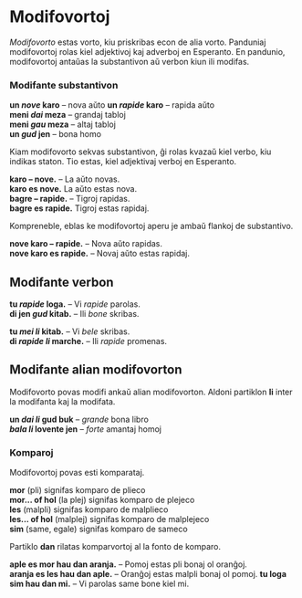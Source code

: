 # Modifovortoj

_Modifovorto_ estas vorto, kiu priskribas econ de alia vorto.
Panduniaj modifovortoj rolas kiel adjektivoj kaj adverboj en Esperanto.
En pandunio, modifovortoj antaŭas la substantivon aŭ verbon kiun ili modifas.

### Modifante substantivon

**un _nove_ karo**
– nova aŭto 
**un _rapide_ karo**
– rapida aŭto  
**meni _dai_ meza**
– grandaj tabloj  
**meni _gau_ meza**
– altaj tabloj  
**un _gud_ jen**
– bona homo

Kiam modifovorto sekvas substantivon, ĝi rolas kvazaŭ kiel verbo, kiu indikas staton.
Tio estas, kiel adjektivaj verboj en Esperanto.

**karo – nove.**
– La aŭto novas.  
**karo es nove.**
La aŭto estas nova.  
**bagre – rapide.**
– Tigroj rapidas.  
**bagre es rapide.**
Tigroj estas rapidaj.

Kompreneble, eblas ke modifovortoj aperu je ambaŭ flankoj de substantivo.

**nove karo – rapide.**
– Nova aŭto rapidas.  
**nove karo es rapide.**
– Novaj aŭto estas rapidaj.

## Modifante verbon

**tu _rapide_ loga.**
– Vi _rapide_ parolas.  
**di jen _gud_ kitab.**
– Ili _bone_ skribas.

**tu _mei li_ kitab.**
– Vi _bele_ skribas.  
**di _rapide li_ marche.**
– Ili _rapide_ promenas.


## Modifante alian modifovorton

Modifovorto povas modifi ankaŭ alian modifovorton.
Aldoni partiklon
**li**
inter la modifanta kaj la modifata.

**un _dai li_ gud buk**
– _grande_ bona libro  
**_bala li_ lovente jen**
– _forte_ amantaj homoj

### Komparoj

Modifovortoj povas esti komparataj.

**mor**
(pli) signifas komparo de plieco  
**mor... of hol**
(la plej) signifas komparo de plejeco  
**les**
(malpli) signifas komparo de malplieco  
**les... of hol**
(malplej) signifas komparo de malplejeco  
**sim**
(same, egale) signifas komparo de sameco

Partiklo
**dan**
rilatas komparvortoj al la fonto de komparo.

**aple es mor hau dan aranja.**
– Pomoj estas pli bonaj ol oranĝoj.  
**aranja es les hau dan aple.**
– Oranĝoj estas malpli bonaj ol pomoj.
**tu loga sim hau dan mi.**
– Vi parolas same bone kiel mi.

